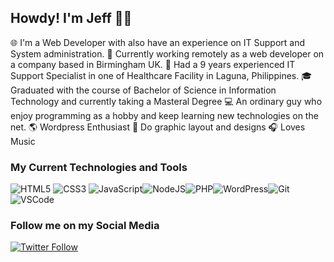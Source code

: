 ## Howdy! I'm Jeff 👋🤖

🌐 I'm a Web Developer with also have an experience on IT Support and System administration.
🏢 Currently working remotely as a web developer on a company based in Birmingham UK.
🏥 Had a 9 years experienced IT Support Specialist in one of Healthcare Facility in Laguna, Philippines.
🎓 Graduated with the course of Bachelor of Science in Information Technology and currently taking a Masteral Degree
💻 An ordinary guy who enjoy programming as a hobby and keep learning new technologies on the net.
🌎 Wordpress Enthusiast
🎨 Do graphic layout and designs
🎧 Loves Music 

### My Current Technologies and Tools
![HTML5](https://img.icons8.com/color/30/html-5.png) ![CSS3](https://img.icons8.com/color/30/css3.png) ![JavaScript](https://img.icons8.com/color/30/javascript.png)![NodeJS](https://img.icons8.com/color/30/nodejs.png)![PHP](https://img.icons8.com/color/30/php.png)![WordPress](https://img.icons8.com/color/30/wordpress.png)![Git](https://img.icons8.com/color/30/git.png)![VSCode](https://img.icons8.com/color/30/visual-studio-code-2019.png)


### Follow me on my Social Media

[![Twitter Follow](https://img.shields.io/twitter/follow/jeffmorales29?color=1DA1F2&logo=twitter&style=for-the-badge)](https://twitter.com/intent/follow?original_referer=https%3A%2F%2Fgithub.com%2Fjeffmorales29&screen_name=jeffmorales29)
